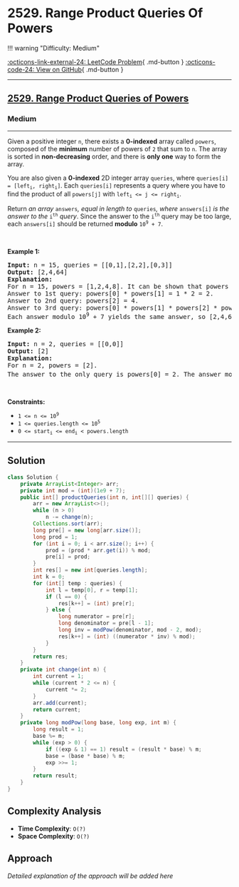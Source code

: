 # 2529. Range Product Queries Of Powers

!!! warning "Difficulty: Medium"

[:octicons-link-external-24: LeetCode Problem](https://leetcode.com/problems/range-product-queries-of-powers/){ .md-button }
[:octicons-code-24: View on GitHub](https://github.com/RAJ8664/Leetcode/tree/master/2529-range-product-queries-of-powers){ .md-button }

---

<h2><a href="https://leetcode.com/problems/range-product-queries-of-powers">2529. Range Product Queries of Powers</a></h2><h3>Medium</h3><hr><p>Given a positive integer <code>n</code>, there exists a <strong>0-indexed</strong> array called <code>powers</code>, composed of the <strong>minimum</strong> number of powers of <code>2</code> that sum to <code>n</code>. The array is sorted in <strong>non-decreasing</strong> order, and there is <strong>only one</strong> way to form the array.</p>

<p>You are also given a <strong>0-indexed</strong> 2D integer array <code>queries</code>, where <code>queries[i] = [left<sub>i</sub>, right<sub>i</sub>]</code>. Each <code>queries[i]</code> represents a query where you have to find the product of all <code>powers[j]</code> with <code>left<sub>i</sub> &lt;= j &lt;= right<sub>i</sub></code>.</p>

<p>Return<em> an array </em><code>answers</code><em>, equal in length to </em><code>queries</code><em>, where </em><code>answers[i]</code><em> is the answer to the </em><code>i<sup>th</sup></code><em> query</em>. Since the answer to the <code>i<sup>th</sup></code> query may be too large, each <code>answers[i]</code> should be returned <strong>modulo</strong> <code>10<sup>9</sup> + 7</code>.</p>

<p>&nbsp;</p>
<p><strong class="example">Example 1:</strong></p>

<pre>
<strong>Input:</strong> n = 15, queries = [[0,1],[2,2],[0,3]]
<strong>Output:</strong> [2,4,64]
<strong>Explanation:</strong>
For n = 15, powers = [1,2,4,8]. It can be shown that powers cannot be a smaller size.
Answer to 1st query: powers[0] * powers[1] = 1 * 2 = 2.
Answer to 2nd query: powers[2] = 4.
Answer to 3rd query: powers[0] * powers[1] * powers[2] * powers[3] = 1 * 2 * 4 * 8 = 64.
Each answer modulo 10<sup>9</sup> + 7 yields the same answer, so [2,4,64] is returned.
</pre>

<p><strong class="example">Example 2:</strong></p>

<pre>
<strong>Input:</strong> n = 2, queries = [[0,0]]
<strong>Output:</strong> [2]
<strong>Explanation:</strong>
For n = 2, powers = [2].
The answer to the only query is powers[0] = 2. The answer modulo 10<sup>9</sup> + 7 is the same, so [2] is returned.
</pre>

<p>&nbsp;</p>
<p><strong>Constraints:</strong></p>

<ul>
	<li><code>1 &lt;= n &lt;= 10<sup>9</sup></code></li>
	<li><code>1 &lt;= queries.length &lt;= 10<sup>5</sup></code></li>
	<li><code>0 &lt;= start<sub>i</sub> &lt;= end<sub>i</sub> &lt; powers.length</code></li>
</ul>


---

## Solution

```java
class Solution {
    private ArrayList<Integer> arr;
    private int mod = (int)(1e9 + 7);
    public int[] productQueries(int n, int[][] queries) {
        arr = new ArrayList<>();
        while (n > 0) 
            n -= change(n);
        Collections.sort(arr);
        long pre[] = new long[arr.size()];
        long prod = 1;
        for (int i = 0; i < arr.size(); i++) {
            prod = (prod * arr.get(i)) % mod;
            pre[i] = prod;
        }
        int res[] = new int[queries.length];
        int k = 0;
        for (int[] temp : queries) {
            int l = temp[0], r = temp[1];
            if (l == 0) {
                res[k++] = (int) pre[r];
            } else {
                long numerator = pre[r];
                long denominator = pre[l - 1];
                long inv = modPow(denominator, mod - 2, mod);
                res[k++] = (int) ((numerator * inv) % mod);
            }
        }
        return res;
    }
    private int change(int n) {
        int current = 1;
        while (current * 2 <= n) {
            current *= 2;
        }
        arr.add(current);
        return current;
    }
    private long modPow(long base, long exp, int m) {
        long result = 1;
        base %= m;
        while (exp > 0) {
            if ((exp & 1) == 1) result = (result * base) % m;
            base = (base * base) % m;
            exp >>= 1;
        }
        return result;
    }
}

```

## Complexity Analysis

- **Time Complexity**: `O(?)`
- **Space Complexity**: `O(?)`

## Approach

*Detailed explanation of the approach will be added here*

